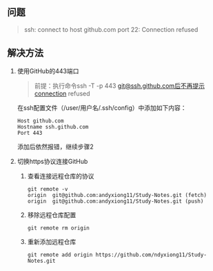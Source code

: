 ## 问题

> ssh: connect to host github.com port 22: Connection refused

## 解决方法

1. 使用GitHub的443端口
   
   > 前提：执行命令ssh -T -p 443 git@ssh.github.com后不再提示connection refused

    在ssh配置文件（/user/用户名/.ssh/config）中添加如下内容：
    ```shell
    Host github.com
    Hostname ssh.github.com
    Port 443
    ```
    添加后依然报错，继续步骤2

2. 切换https协议连接GitHub
   1. 查看连接远程仓库的协议
        ```shell
        git remote -v
        origin  git@github.com:andyxiong11/Study-Notes.git (fetch)
        origin  git@github.com:andyxiong11/Study-Notes.git (push)
        ```
    2. 移除远程仓库配置
        ```shell
        git remote rm origin
        ```
    3. 重新添加远程仓库
        ```shell
        git remote add origin https://github.com/ndyxiong11/Study-Notes.git
        ```
